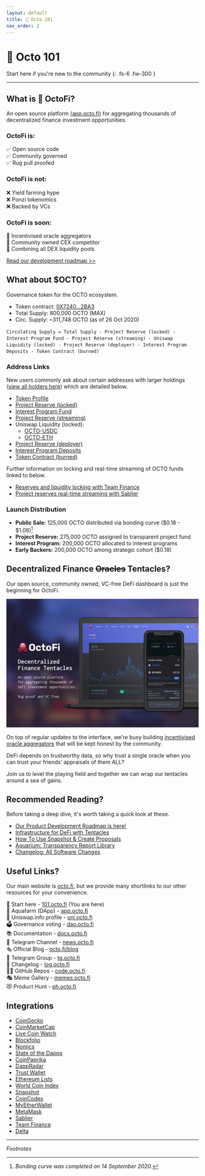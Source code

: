 ```yaml
---
layout: default
title: 👋 Octo 101
nav_order: 2
---
```


# 👋 Octo 101

Start here if you're new to the community
{: .fs-6 .fw-300 }

---

## What is 🐙 OctoFi?

An open source platform [(app.octo.fi)](https://app.octo.fi) for aggregating thousands of decentralized finance investment opportunities.

### OctoFi **is**:

✅ Open source code<br>
✅ Community governed<br>
✅ Rug pull proofed

### OctoFi is **not**:

❌ Yield farming hype<br>
❌ Ponzi tokenomics<br>
❌ Backed by VCs

### OctoFi is **soon**:

🚧 Incentivised oracle aggregators<br>
🚧 Community owned CEX competitor<br>
🚧 Combining all DEX liquidity pools

[Read our development roadmap >>](https://octo.fi/blog/dev-roadmap)

## What about $OCTO?

Governance token for the OCTO ecosystem.

<script defer src="https://www.livecoinwatch.com/static/lcw-widget.js"></script> <div class="livecoinwatch-widget-6" lcw-coin="OCTO" lcw-base="USD" lcw-period="d" lcw-color-tx="#27262b" lcw-color-bg="#f5f6fa" lcw-border-w="1" ></div>

- Token contract: [0X7240...2BA3](https://etherscan.io/token/0x7240ac91f01233baaf8b064248e80feaa5912ba3)
- Total Supply: 800,000 OCTO (MAX)
- Circ. Supply: ~311,748 OCTO (as of 26 Oct 2020)

`Circulating Supply = Total Supply - Project Reserve (locked) - Interest Program Fund - Project Reserve (streaming) - Uniswap Liquidity (locked) - Project Reserve (deployer) - Interest Program Deposits - Token Contract (burned)`

### Address Links

New users commonly ask about certain addresses with larger holdings ([view all holders here](https://etherscan.io/token/0x7240ac91f01233baaf8b064248e80feaa5912ba3#balances)) which are detailed below.

- [Token Profile](https://etherscan.io/token/0x7240ac91f01233baaf8b064248e80feaa5912ba3)
- [Project Reserve (locked)](https://etherscan.io/token/0x7240ac91f01233baaf8b064248e80feaa5912ba3?a=0xdbf72370021babafbceb05ab10f99ad275c6220a)
- [Interest Program Fund](https://etherscan.io/token/0x7240ac91f01233baaf8b064248e80feaa5912ba3?a=0xb51d93791e19d8cf1fdf1851aa97e7695a9135c0)
- [Project Reserve (streaming)](https://etherscan.io/token/0x7240ac91f01233baaf8b064248e80feaa5912ba3?a=0xa4fc358455febe425536fd1878be67ffdbdec59a)
- Uniswap Liquidity (locked): 
	- [OCTO-USDC](https://etherscan.io/token/0x7240ac91f01233baaf8b064248e80feaa5912ba3?a=0x1b87fde6af5396165fdadf7f532784622a824abf)
	- [OCTO-ETH](https://etherscan.io/token/0x7240ac91f01233baaf8b064248e80feaa5912ba3?a=0xd7cfbcadaaf6475321cfcf3884f15a93400be658)
- [Project Reserve (deployer)](https://etherscan.io/token/0x7240ac91f01233baaf8b064248e80feaa5912ba3?a=0xd06777d9b02f677214073cc3c5338904cba7894a)
- [Interest Program Deposits](https://etherscan.io/token/0x7240ac91f01233baaf8b064248e80feaa5912ba3?a=0x0a4e9f69f5b2e1e661da9ed98956f928200ea4ba)
- [Token Contract (burned)](https://etherscan.io/token/0x7240ac91f01233baaf8b064248e80feaa5912ba3?a=0x7240ac91f01233baaf8b064248e80feaa5912ba3)

Further information on locking and real-time streaming of OCTO funds linked to below.

- [Reserves and liquidity locking with Team Finance](https://team.finance/view-coin/0x7240aC91f01233BaAf8b064248E80feaA5912BA3?name=Octo.fi&symbol=OCTO)
- [Project reserves real-time streaming with Sablier](https://app.sablier.finance/stream/867)

### Launch Distribution

- **Public Sale:** 125,000 OCTO distributed via bonding curve ($0.18 - $1.08)[^1]
- **Project Reserve:** 275,000 OCTO assigned to transparent project fund
- **Interest Program:** 200,000 OCTO allocated to interest programs
- **Early Backers:** 200,000 OCTO among strategic cohort ($0.18)

## Decentralized Finance <s>Oracles</s> Tentacles?

Our open source, community owned, VC-free DeFi dashboard is just the beginning for OctoFi.

![](/assets/images/aquafarm.jpg)

On top of regular updates to the interface, we're busy building [incentivised oracle aggregators](/docs/tentacles) that will be kept honest by the community.

DeFi depends on trustworthy data, so why trust a single oracle when you can trust your friends' appraisals of them ALL?

Join us to level the playing field and together we can wrap our tentacles around a sea of gains.

## Recommended Reading?

Before taking a deep dive, it's worth taking a quick look at these.

- [Our Product Development Roadmap is here!](https://octo.fi/blog/dev-roadmap)
- [Infrastructure for DeFi with Tentacles](https://octo.fi/blog/defi-infra)
- [How To Use Snapshot & Create Proposals](https://octo.fi/blog/snapshot-tutorial)
- [Aquarium: Transparency Report Library](https://docs.octo.fi/docs/aquarium/)
- [Changelog: All Software Changes](https://docs.octo.fi/docs/changelog/)

## Useful Links?

Our main website is [octo.fi](https://octo.fi), but we provide many shortlinks to our other resources for your convenience.

👋 Start here - [101.octo.fi](https://octo.fi) (You are here)<br>
🐙 Aquafarm (DApp) - [app.octo.fi](https://app.octo.fi)<br>
🦄 Uniswap.info profile - [uni.octo.fi](https://uni.octo.fi)<br>
🗳 Governance voting - [dao.octo.fi](https://dao.octo.fi)<br>
📚 Documentation - [docs.octo.fi](https://docs.octo.fi)<br>
📰 Telegram Channel - [news.octo.fi](https://news.octo.fi)<br>
🗞 Official Blog - [octo.fi/blog](https://octo.fi/blog)<br>
💬 Telegram Group - [tg.octo.fi](https://tg.octo.fi)<br>
📒 Changelog - [log.octo.fi](https://log.octo.fi)<br>
👩‍💻 GitHub Repos - [code.octo.fi](https://code.octo.fi)<br>
🎭 Meme Gallery - [memes.octo.fi](https://memes.octo.fi)<br>
😻 Product Hunt - [ph.octo.fi](https://ph.octo.fi)

## Integrations

- [CoinGecko](https://www.coingecko.com/coins/octofi)
- [CoinMarketCap](https://coinmarketcap.com/currencies/octofi/)
- [Live Coin Watch](https://www.livecoinwatch.com/price/OctoFi-OCTO)
- [Blockfolio](https://blockfolio.com/coin/OCTO)
- [Nomics](https://nomics.com/assets/octo-octofi)
- [State of the Dapps](https://www.stateofthedapps.com/dapps/octofi)
- [CoinPaprika](https://coinpaprika.com/coin/octo-octofi/)
- [DappRadar](https://dappradar.com/ethereum/defi/octofi)
- [Trust Wallet](https://github.com/trustwallet/assets/pull/4068)
- [Ethereum Lists](https://github.com/ethereum-lists/tokens/pull/409)
- [World Coin Index](https://www.worldcoinindex.com/coin/octofi)
- [Snapshot](https://snapshot.page/#/octofi)
- [CoinCodex](https://coincodex.com/crypto/octofi/)
- [MyEtherWallet](https://github.com/MyEtherWallet/ethereum-lists/pull/1604)
- [MetaMask](https://github.com/MetaMask/eth-contract-metadata/pull/566)
- [Sablier](https://app.sablier.finance/stream/867)
- [Team Finance](https://team.finance/view-coin/0x7240aC91f01233BaAf8b064248E80feaA5912BA3?name=Octo.fi&symbol=OCTO)
- [Delta](https://delta.app/en/crypto/octo*/octofi)

---

*Footnotes*

[^1]: *Bonding curve was completed on 14 September 2020.*
